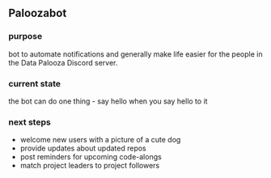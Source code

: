 ## Paloozabot

### purpose

bot to automate notifications and generally make life easier for the people in the Data Palooza Discord server.

### current state

the bot can do one thing - say hello when you say hello to it

### next steps

- welcome new users with a picture of a cute dog
- provide updates about updated repos
- post reminders for upcoming code-alongs
- match project leaders to project followers

